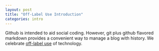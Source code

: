 ```yaml
---
layout: post
title: "Off-Label Use Introduction"
categories: intro
---
```

Github is intended to aid social coding.  However, git plus github
flavored markdown provides a convenient way to manage a blog with history.
We celebrate [off-label use](https://en.wikipedia.org/wiki/Off-label_use)
of technology.

